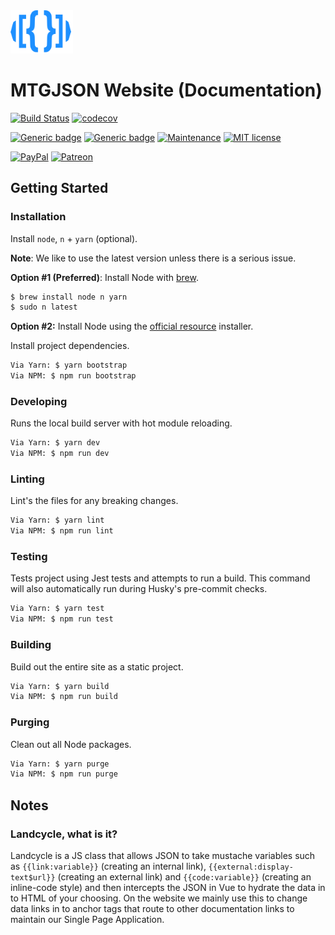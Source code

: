 <img src="./docs/.vuepress/public/images/assets/logo-mtgjson-dark-blue.svg" width="100px">

# MTGJSON Website (Documentation)

[![Build Status](https://travis-ci.org/mtgjson/mtgjson-website.svg?branch=master)](https://travis-ci.org/mtgjson/mtgjson-website)
[![codecov](https://codecov.io/gh/mtgjson/mtgjson-website/branch/master/graph/badge.svg)](https://codecov.io/gh/mtgjson/mtgjson-website)

[![Generic badge](https://img.shields.io/badge/Made_with_Node-latest-green.svg)](https://shields.io/)
[![Generic badge](https://img.shields.io/badge/Made_with_Vuepress-1.x-green.svg)](https://shields.io/)
[![Maintenance](https://img.shields.io/badge/Maintained-Yes-green.svg)](https://GitHub.com/mtgjson/mtgjson-website/graphs/commit-activity)
[![MIT license](https://img.shields.io/badge/License-MIT-blue.svg)](https://github.com/mtgjson/mtgjson-website/blob/master/LICENSE)

[![PayPal](https://img.shields.io/static/v1.svg?label=PayPal&message=Support%20MTGJSON&color=Blue&logo=paypal)](https://paypal.me/zachhalpern)
[![Patreon](https://img.shields.io/static/v1.svg?label=Patreon&message=Support%20MTGJSON&color=Orange&logo=patreon)](https://patreon.com/mtgjson)

## Getting Started

### **Installation**

Install `node`, `n` + `yarn` (optional).

**Note**: We like to use the latest version unless there is a serious issue.

**Option #1 (Preferred)**: Install Node with [brew](https://brew.sh).

```bash
$ brew install node n yarn
$ sudo n latest
```

**Option #2:** Install Node using the [official resource](https://nodejs.org/en/) installer.

Install project dependencies.

```bash
Via Yarn: $ yarn bootstrap
Via NPM: $ npm run bootstrap
```

### **Developing**

Runs the local build server with hot module reloading.

```bash
Via Yarn: $ yarn dev
Via NPM: $ npm run dev
```

### **Linting**

Lint's the files for any breaking changes.

```bash
Via Yarn: $ yarn lint
Via NPM: $ npm run lint
```

### **Testing**

Tests project using Jest tests and attempts to run a build. This command will also automatically run during Husky's pre-commit checks.

```bash
Via Yarn: $ yarn test
Via NPM: $ npm run test
```

### **Building**

Build out the entire site as a static project.

```bash
Via Yarn: $ yarn build
Via NPM: $ npm run build
```

### **Purging**

Clean out all Node packages.

```bash
Via Yarn: $ yarn purge
Via NPM: $ npm run purge
```

## Notes

### **Landcycle, what is it?**

Landcycle is a JS class that allows JSON to take mustache variables such as `{{link:variable}}` (creating an internal link), `{{external:display-text$url}}` (creating an external link) and `{{code:variable}}` (creating an inline-code style) and then intercepts the JSON in Vue to hydrate the data in to HTML of your choosing. On the website we mainly use this to change data links in to anchor tags that route to other documentation links to maintain our Single Page Application.
